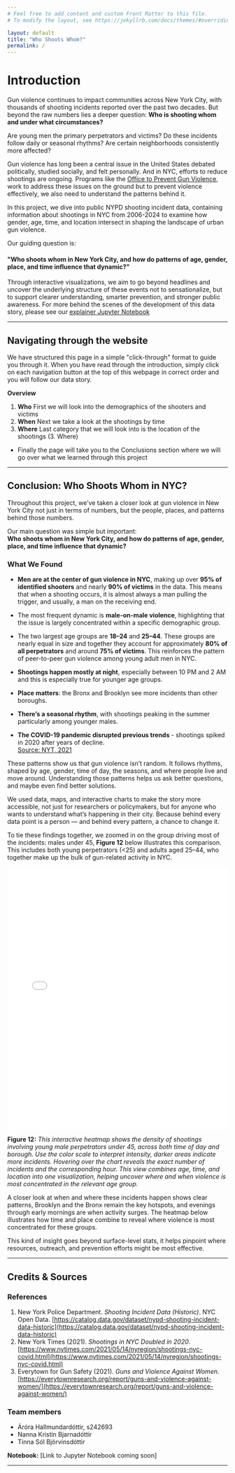 ```yaml
---
# Feel free to add content and custom Front Matter to this file.
# To modify the layout, see https://jekyllrb.com/docs/themes/#overriding-theme-defaults

layout: default
title: "Who Shoots Whom?"
permalink: /
---
```


# Introduction

Gun violence continues to impact communities across New York City, with thousands of shooting incidents reported over the past two decades. But beyond the raw numbers lies a deeper question: **Who is shooting whom and under what circumstances?**

Are young men the primary perpetrators and victims? Do these incidents follow daily or seasonal rhythms? Are certain neighborhoods consistently more affected?

Gun violence has long been a central issue in the United States debated politically, studied socially, and felt personally. And in NYC, efforts to reduce shootings are ongoing. Programs like the [Office to Prevent Gun Violence](https://criminaljustice.cityofnewyork.us/programs/office-to-prevent-gun-violence/), work to address these issues on the ground but to prevent violence effectively, we also need to understand the patterns behind it.

In this project, we dive into public NYPD shooting incident data, containing information about shootings in NYC from 2006-2024 to examine how gender, age, time, and location intersect in shaping the landscape of urban gun violence.

Our guiding question is:  
#### **"Who shoots whom in New York City, and how do patterns of age, gender, place, and time influence that dynamic?"**

Through interactive visualizations, we aim to go beyond headlines and uncover the underlying structure of these events not to sensationalize, but to support clearer understanding, smarter prevention, and stronger public awareness. For more behind the scenes of the development of this data story, please see our [explainer Jupyter Notebook]()

---
## Navigating through the website
We have structured this page in a simple "click-through" format to guide you through it. When you have read through the introduction, simply click on each navigation button at the top of this webpage in correct order and you will follow our data story.

**Overview**
1. **Who** First we will look into the demographics of the shooters and victims 
2. **When** Next we take a look at the shootings by time
3. **Where** Last category that we will look into is the location of the shootings (3. Where)
- Finally the page will take you to the Conclusions section where we will go over what we learned through this project

---

## <a id="conclusions"></a> Conclusion: Who Shoots Whom in NYC?

Throughout this project, we’ve taken a closer look at gun violence in New York City not just in terms of numbers, but the people, places, and patterns behind those numbers.

Our main question was simple but important:  
**Who shoots whom in New York City, and how do patterns of age, gender, place, and time influence that dynamic?**
### What We Found

- **Men are at the center of gun violence in NYC**, making up over **95% of identified shooters** and nearly **90% of victims** in the data. This means that when a shooting occurs, it is almost always a man pulling the trigger, and usually, a man on the receiving end.
- The most frequent dynamic is **male-on-male violence**, highlighting that the issue is largely concentrated within a specific demographic group.
- The two largest age groups are **18–24** and **25–44**. These groups are nearly equal in size and together they account for approximately **80% of all perpetrators** and around **75% of victims**. This reinforces the pattern of peer-to-peer gun violence among young adult men in NYC.


- **Shootings happen mostly at night**, especially between 10 PM and 2 AM and this is especially true for younger age groups.
- **Place matters**: the Bronx and Brooklyn see more incidents than other boroughs.
- **There’s a seasonal rhythm**, with shootings peaking in the summer particularly among younger males.
- **The COVID-19 pandemic disrupted previous trends** - shootings spiked in 2020 after years of decline.  
  [Source: NYT, 2021](https://www.nytimes.com/2021/05/14/nyregion/shootings-nyc-covid.html)

These patterns show us that gun violence isn’t random. It follows rhythms, shaped by age, gender, time of day, the seasons, and where people live and move around. Understanding those patterns helps us ask better questions, and maybe even find better solutions.

We used data, maps, and interactive charts to make the story more accessible, not just for researchers or policymakers, but for anyone who wants to understand what’s happening in their city. Because behind every data point is a person — and behind every pattern, a chance to change it.

To tie these findings together, we zoomed in on the group driving most of the incidents: males under 45, **Figure 12** below illustrates this comparison. This includes both young perpetrators (<25) and adults aged 25–44, who together make up the bulk of gun-related activity in NYC.

<iframe src="/final-project/assets/youngmalelocate.html" width="100%" height="600" frameborder="0"></iframe>

**Figure 12:** *This interactive heatmap shows the density of shootings involving young male perpetrators under 45, across both time of day and borough. Use the color scale to interpret intensity, darker areas indicate more incidents. Hovering over the chart reveals the exact number of incidents and the corresponding hour. This view combines age, time, and location into one visualization, helping uncover where and when violence is most concentrated in the relevant age group.*

A closer look at when and where these incidents happen shows clear patterns, Brooklyn and the Bronx remain the key hotspots, and evenings through early mornings are when activity surges. The heatmap below illustrates how time and place combine to reveal where violence is most concentrated for these groups.

This kind of insight goes beyond surface-level stats, it helps pinpoint where resources, outreach, and prevention efforts might be most effective.

---

## Credits & Sources

### References

1. New York Police Department. *Shooting Incident Data (Historic)*. NYC Open Data. [https://catalog.data.gov/dataset/nypd-shooting-incident-data-historic](https://catalog.data.gov/dataset/nypd-shooting-incident-data-historic)
2. New York Times (2021). *Shootings in NYC Doubled in 2020*. [https://www.nytimes.com/2021/05/14/nyregion/shootings-nyc-covid.html](https://www.nytimes.com/2021/05/14/nyregion/shootings-nyc-covid.html)
3. Everytown for Gun Safety (2021). *Guns and Violence Against Women*. [https://everytownresearch.org/report/guns-and-violence-against-women/](https://everytownresearch.org/report/guns-and-violence-against-women/)


### Team members
- Áróra Hallmundardóttir, s242693
- Nanna Kristín Bjarnadóttir
- Tinna Sól Björvinsdóttir

**Notebook:** [Link to Jupyter Notebook coming soon]

---

